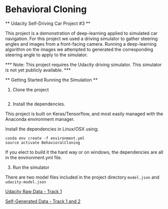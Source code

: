 Behavioral Cloning
====================

** Udacity Self-Driving Car Project #3 **

This project is a demonstration of deep-learning applied to simulated car navigation. For this project we used a driving simulator to gather steering angles and images from a front-facing camera. Running a deep-learning algorithm on the images we attempted to generated the corresponding steering angle to apply to the simulator.

*** Note: This project requires the Udacity driving simulator. This simulator is not yet publicly available. ***

** Getting Started Running the Simulation **

1. Clone the project

  ``` git clone git@github.com:johncarpenter/CarND-Behavioural-Cloning.git
  ```

2. Install the dependencies.

  This project is built on Keras/Tensorflow, and most easily managed with the Anaconda environment manager.

  Install the dependencies in Linux/OSX using;

  ```
  conda env create -f environment.yml
  source activate BehavioralCloning
  ```

  If you elect to build it the hard way or on windows, the dependencies are all in the environment.yml file.

3. Run the simulator

There are two model files included in the project directory ```model.json``` and ```udacity-model.json```




[Udacity Raw Data - Track 1](https://d17h27t6h515a5.cloudfront.net/topher/2016/December/584f6edd_data/data.zip)

[Self-Generated Data - Track 1 and 2](http://static.2linessoftware.com/data.zip)
